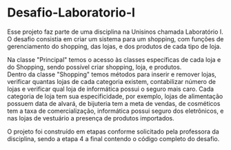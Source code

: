 # Desafio-Laboratorio-I

Esse projeto faz parte de uma disciplina na Unisinos chamada Laboratório I. O desafio consistia em criar um sistema para um shopping, com funções de gerenciamento do shopping, das lojas, e dos produtos de cada tipo de loja. 

Na classe "Principal" temos o acesso às classes específicas de cada loja e do Shopping, sendo possível criar shopping, loja, e produtos.  
Dentro da classe "Shopping" temos métodos para inserir e remover lojas, verificar quantas lojas de cada categoria existem, contabilizar número de lojas e verificar qual loja de informática possui o seguro mais caro.
Cada categoria de loja tem sua especificidade, por exemplo, lojas de alimentação possuem data de alvará, de bijuteria tem a meta de vendas, de cosméticos tem a taxa de comercialização, informática possui seguro dos eletrônicos, e nas lojas de vestuário a presença de produtos importados.

O projeto foi construído em etapas conforme solicitado pela professora da disciplina, sendo a etapa 4 a final contendo o código completo do desafio.
